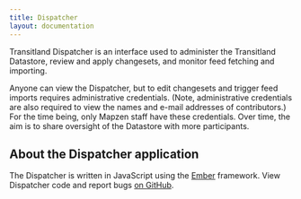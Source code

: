 ```yaml
---
title: Dispatcher
layout: documentation
---
```


Transitland Dispatcher is an interface used to administer the Transitland Datastore, review and apply changesets, and monitor feed fetching and importing.

Anyone can view the Dispatcher, but to edit changesets and trigger feed imports requires administrative credentials. (Note, administrative credentials are also required to view the names and e-mail addresses of contributors.) For the time being, only Mapzen staff have these credentials. Over time, the aim is to share oversight of the Datastore with more participants.

## About the Dispatcher application

The Dispatcher is written in JavaScript using the [Ember](http://www.emberjs.com) framework. View Dispatcher code and report bugs [on GitHub](http://github.com/transitland/dispatcher).
